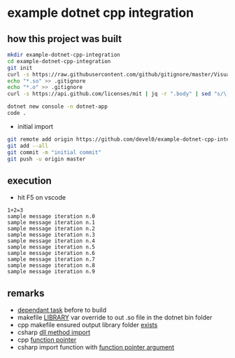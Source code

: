 # example dotnet cpp integration

## how this project was built

```sh
mkdir example-dotnet-cpp-integration
cd example-dotnet-cpp-integration
git init
curl -s https://raw.githubusercontent.com/github/gitignore/master/VisualStudio.gitignore -o .gitignore
echo "*.so" >> .gitignore
echo "*.o" >> .gitignore
curl -s https://api.github.com/licenses/mit | jq -r ".body" | sed "s/\[year\]/$(date +%Y)/g" | sed "s/\[fullname\]/myname/g" > LICENSE

dotnet new console -n dotnet-app
code .
```

- initial import

```sh
git remote add origin https://github.com/devel0/example-dotnet-cpp-integration.git
git add --all
git commit -m "initial commit"
git push -u origin master
```

## execution

- hit F5 on vscode

```
1+2=3
sample message iteration n.0
sample message iteration n.1
sample message iteration n.2
sample message iteration n.3
sample message iteration n.4
sample message iteration n.5
sample message iteration n.6
sample message iteration n.7
sample message iteration n.8
sample message iteration n.9
```

## remarks

- [dependant task](https://github.com/devel0/example-dotnet-cpp-integration/blob/df9004b02cb4b90a5640b6259a36d4c0a0b4a97a/.vscode/tasks.json#L14) before to build
- makefile [LIBRARY](https://github.com/devel0/example-dotnet-cpp-integration/blob/df9004b02cb4b90a5640b6259a36d4c0a0b4a97a/.vscode/tasks.json#L20) var override to out .so file in the dotnet bin folder
- cpp makefile ensured output library folder [exists](https://github.com/devel0/example-dotnet-cpp-integration/blob/df9004b02cb4b90a5640b6259a36d4c0a0b4a97a/cpp-library/Makefile#L11)
- csharp [dll method import](https://github.com/devel0/example-dotnet-cpp-integration/blob/df9004b02cb4b90a5640b6259a36d4c0a0b4a97a/dotnet-app/Program.cs#L8-L9)
- cpp [function pointer](https://github.com/devel0/example-dotnet-cpp-integration/blob/b303afce00e70c8e28f310b696d0eeafe9f2dabb/cpp-library/lib.cpp#L12)
- csharp import function with [function pointer argument](https://github.com/devel0/example-dotnet-cpp-integration/blob/7ccb7e41fe3c1d6dc275f401e4c5512d54ecb56e/dotnet-app/Program.cs#L11-L14)
